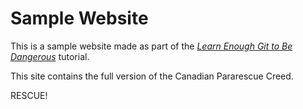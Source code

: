 # Sample Website

This is a sample website made as part of the [*Learn Enough Git to Be Dangerous*](http://learnenough.com/git-tutorial) tutorial.

This site contains the full version of the Canadian Pararescue Creed.

RESCUE!
